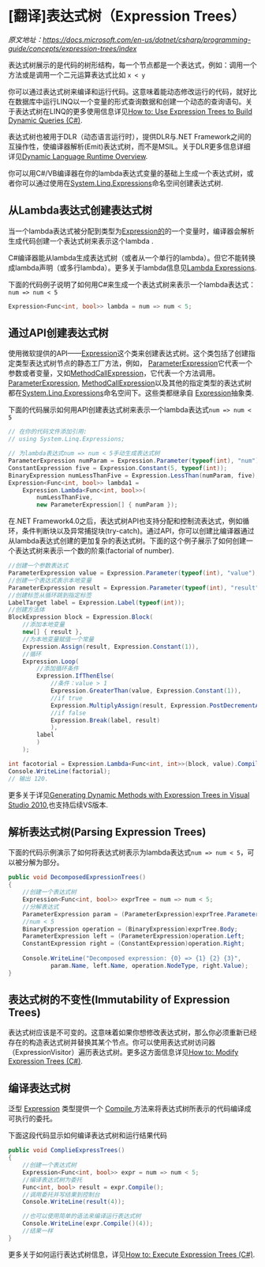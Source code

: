 # [翻译]表达式树（Expression Trees）

*原文地址：https://docs.microsoft.com/en-us/dotnet/csharp/programming-guide/concepts/expression-trees/index*

表达式树展示的是代码的树形结构，每一个节点都是一个表达式，例如：调用一个方法或是调用一个二元运算表达式比如 `x < y`

你可以通过表达式树来编译和运行代码。这意味着能动态修改运行的代码，就好比在数据库中运行LINQ以一个变量的形式查询数据和创建一个动态的查询语句。关于表达式树在LINQ的更多使用信息详见[How to: Use Expression Trees to Build Dynamic Queries (C#)](https://docs.microsoft.com/en-us/dotnet/csharp/programming-guide/concepts/expression-trees/how-to-use-expression-trees-to-build-dynamic-queries).

表达式树也被用于DLR（动态语言运行时），提供DLR与.NET Framework之间的互操作性，使编译器解析(Emit)表达式树，而不是MSIL。关于DLR更多信息详细详见[Dynamic Language Runtime Overview](https://docs.microsoft.com/en-us/dotnet/framework/reflection-and-codedom/dynamic-language-runtime-overview).

你可以用C#/VB编译器在你的lambda表达式变量的基础上生成一个表达式树，或者你可以通过使用在[System.Linq.Expressions](https://docs.microsoft.com/en-us/dotnet/api/system.linq.expressions)命名空间创建表达式树.

## 从Lambda表达式创建表达式树

当一个lambda表达式被分配到类型为[Expression的](https://docs.microsoft.com/en-us/dotnet/api/system.linq.expressions.expression-1)的一个变量时，编译器会解析生成代码创建一个表达式树来表示这个lambda .

C#编译器能从lambda生成表达式树（或者从一个单行的lambda）。但它不能转换成lambda声明（或多行lambda）。更多关于lambda信息见[Lambda Expressions](https://docs.microsoft.com/en-us/dotnet/csharp/programming-guide/statements-expressions-operators/lambda-expressions).

下面的代码例子说明了如何用C#来生成一个表达式树来表示一个lambda表达式： `num => num < 5`

```c#
Expression<Func<int, bool>> lambda = num => num < 5;
```

## 通过API创建表达式树

使用微软提供的API——[Expression](https://docs.microsoft.com/en-us/dotnet/api/system.linq.expressions.expression)这个类来创建表达式树。这个类包括了创建指定类型表达式树节点的静态工厂方法，例如， [ParameterExpression](https://docs.microsoft.com/en-us/dotnet/api/system.linq.expressions.parameterexpression)它代表一个参数或者变量，又如[MethodCallExpression](https://docs.microsoft.com/en-us/dotnet/api/system.linq.expressions.methodcallexpression)，它代表一个方法调用。[ParameterExpression](https://docs.microsoft.com/en-us/dotnet/api/system.linq.expressions.parameterexpression), [MethodCallExpression](https://docs.microsoft.com/en-us/dotnet/api/system.linq.expressions.methodcallexpression)以及其他的指定类型的表达式树都在[System.Linq.Expressions](https://docs.microsoft.com/en-us/dotnet/api/system.linq.expressions)命名空间下。这些类都继承自 [Expression](https://docs.microsoft.com/en-us/dotnet/api/system.linq.expressions.expression)抽象类.

下面的代码展示如何用API创建表达式树来表示一个lambda表达式`num => num < 5`

```c#
// 在你的代码文件添加引用:  
// using System.Linq.Expressions;  

// 为lambda表达式num => num < 5手动生成表达式树   
ParameterExpression numParam = Expression.Parameter(typeof(int), "num");  
ConstantExpression five = Expression.Constant(5, typeof(int));  
BinaryExpression numLessThanFive = Expression.LessThan(numParam, five);  
Expression<Func<int, bool>> lambda1 =  
    Expression.Lambda<Func<int, bool>>(  
        numLessThanFive,  
        new ParameterExpression[] { numParam }); 
```

在.NET Framework4.0之后，表达式树API也支持分配和控制流表达式，例如循环，条件判断块以及异常捕捉块(try-catch)。通过API，你可以创建比编译器通过从lambda表达式创建的更加复杂的表达式树。下面的这个例子展示了如何创建一个表达式树来表示一个数的阶乘(factorial of number).

```c#
//创建一个参数表达式
ParameterExpression value = Expression.Parameter(typeof(int), "value");
//创建一个表达式表示本地变量
ParameterExpression result = Expression.Parameter(typeof(int), "result");
//创建标签从循环跳到指定标签
LabelTarget label = Expression.Label(typeof(int));
//创建方法体
BlockExpression block = Expression.Block(
    //添加本地变量
    new[] { result },
    //为本地变量赋值一个常量
    Expression.Assign(result, Expression.Constant(1)),
    //循环
    Expression.Loop(
        //添加循环条件
        Expression.IfThenElse(
            //条件：value > 1
            Expression.GreaterThan(value, Expression.Constant(1)),
            //if true
            Expression.MultiplyAssign(result, Expression.PostDecrementAssign(value)),
            //if false
            Expression.Break(label, result)
            ),
        label
        )
    );

int facotorial = Expression.Lambda<Func<int, int>>(block, value).Compile()(5);  
Console.WriteLine(factorial);  
// 输出 120.  
```

更多关于详见[Generating Dynamic Methods with Expression Trees in Visual Studio 2010](http://go.microsoft.com/fwlink/p/?LinkId=169513),也支持后续VS版本.

## 解析表达式树(Parsing Expression Trees)

下面的代码示例演示了如何将表达式树表示为lambda表达式`num => num < 5`，可以被分解为部分。

```c#
public void DecomposedExpressionTrees()
{
    //创建一个表达式树
    Expression<Func<int, bool>> exprTree = num => num < 5;
    //分解表达式
    ParameterExpression param = (ParameterExpression)exprTree.Parameters[0];
    //num < 5
    BinaryExpression operation = (BinaryExpression)exprTree.Body;
    ParameterExpression left = (ParameterExpression)operation.Left;
    ConstantExpression right = (ConstantExpression)operation.Right;
  
    Console.WriteLine("Decomposed expression: {0} => {1} {2} {3}",
            param.Name, left.Name, operation.NodeType, right.Value);
}
```

## 表达式树的不变性(Immutability of Expression Trees)

表达式树应该是不可变的。这意味着如果你想修改表达式树，那么你必须重新已经存在的构造表达式树并替换其某个节点。你可以使用表达式树访问器（ExpressionVisitor）遍历表达式树。更多这方面信息详见[How to: Modify Expression Trees (C#)](https://docs.microsoft.com/en-us/dotnet/csharp/programming-guide/concepts/expression-trees/how-to-modify-expression-trees).

## 编译表达式树

泛型 [Expression<TDelegate>](https://docs.microsoft.com/en-us/dotnet/api/system.linq.expressions.expression-1) 类型提供一个 [Compile ](https://docs.microsoft.com/en-us/dotnet/api/system.linq.expressions.expression-1.compile)方法来将表达式树所表示的代码编译成可执行的委托。

下面这段代码显示如何编译表达式树和运行结果代码

```c#
public void ComplieExpressTrees()
{
    //创建一个表达式树
    Expression<Func<int, bool>> expr = num => num < 5;
    //编译表达式树为委托
    Func<int, bool> result = expr.Compile();
    //调用委托并写结果到控制台
    Console.WriteLine(result(4));

    //也可以使用简单的语法来编译运行表达式树
    Console.WriteLine(expr.Compile()(4));
    //结果一样
}
```

更多关于如何运行表达式树信息，详见[How to: Execute Expression Trees (C#)](https://docs.microsoft.com/en-us/dotnet/csharp/programming-guide/concepts/expression-trees/how-to-execute-expression-trees).